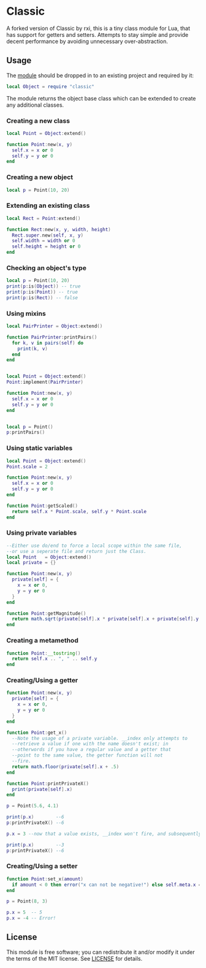 # Classic

A forked version of Classic by rxi, this is a tiny class module for Lua, that has support for getters and setters. Attempts to stay simple and provide decent performance by avoiding unnecessary over-abstraction.


## Usage

The [module](classic.lua) should be dropped in to an existing project and
required by it:

```lua
local Object = require "classic"
```

The module returns the object base class which can be extended to create any
additional classes.


### Creating a new class
```lua
local Point = Object:extend()

function Point:new(x, y)
  self.x = x or 0
  self.y = y or 0
end
```

### Creating a new object
```lua
local p = Point(10, 20)
```

### Extending an existing class
```lua
local Rect = Point:extend()

function Rect:new(x, y, width, height)
  Rect.super.new(self, x, y)
  self.width = width or 0
  self.height = height or 0
end
```

### Checking an object's type
```lua
local p = Point(10, 20)
print(p:is(Object)) -- true
print(p:is(Point)) -- true
print(p:is(Rect)) -- false 
```

### Using mixins
```lua
local PairPrinter = Object:extend()

function PairPrinter:printPairs()
  for k, v in pairs(self) do
    print(k, v)
  end
end


local Point = Object:extend()
Point:implement(PairPrinter)

function Point:new(x, y)
  self.x = x or 0
  self.y = y or 0
end


local p = Point()
p:printPairs()
```

### Using static variables
```lua
local Point = Object:extend()
Point.scale = 2

function Point:new(x, y)
  self.x = x or 0
  self.y = y or 0
end

function Point:getScaled()
  return self.x * Point.scale, self.y * Point.scale
end
```

### Using private variables
```lua
--Either use do/end to force a local scope within the same file,
--or use a seperate file and return just the Class.
local Point   = Object:extend()
local private = {}

function Point:new(x, y)
  private[self] = {
    x = x or 0,
    y = y or 0
  }
end

function Point:getMagnitude()
  return math.sqrt(private[self].x * private[self].x + private[self].y * private[self].y)
end
```

### Creating a metamethod
```lua
function Point:__tostring()
  return self.x .. ", " .. self.y
end
```

### Creating/Using a getter
```lua
function Point:new(x, y)
  private[self] = {
    x = x or 0,
    y = y or 0
  }
end

function Point:get_x()
  --Note the usage of a private variable. __index only attempts to
  --retrieve a value if one with the name doesn't exist; in
  --otherwords if you have a regular value and a getter that
  --point to the same value, the getter function will not
  --fire.
  return math.floor(private[self].x + .5)
end

function Point:printPrivateX()
  print(private[self].x)
end

p = Point(5.6, 4.1)

print(p.x)        --6
p:printPrivateX() --6

p.x = 3 --now that a value exists, __index won't fire, and subsequently the getter won't fire.

print(p.x)        --3
p:printPrivateX() --6
```

### Creating/Using a setter
```lua
function Point:set_x(amount)
  if amount < 0 then error("x can not be negative!") else self.meta.x = amount end
end

p = Point(8, 3)

p.x = 5  -- 5
p.x = -4 -- Error!
```

## License

This module is free software; you can redistribute it and/or modify it under
the terms of the MIT license. See [LICENSE](LICENSE) for details.
